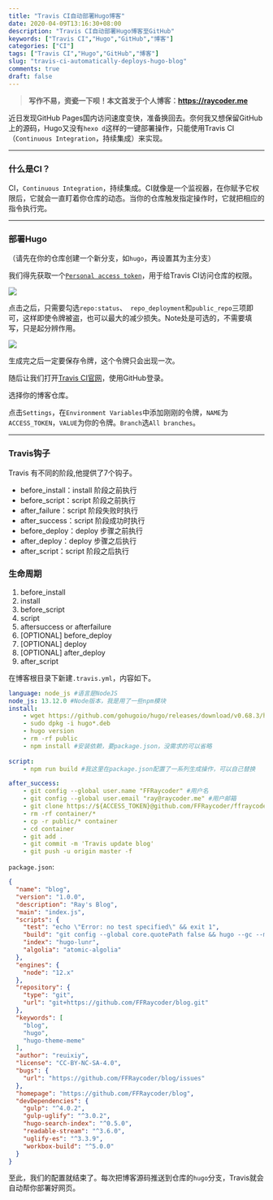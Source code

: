 ```yaml
---
title: "Travis CI自动部署Hugo博客"
date: 2020-04-09T13:16:30+08:00
description: "Travis CI自动部署Hugo博客至GitHub"
keywords: ["Travis CI","Hugo","GitHub","博客"]
categories: ["CI"]
tags: ["Travis CI","Hugo","GitHub","博客"]
slug: "travis-ci-automatically-deploys-hugo-blog"
comments: true
draft: false
---
```


> **写作不易，资瓷一下呗！本文首发于个人博客：<https://raycoder.me>**
>

近日发现GitHub Pages国内访问速度变快，准备换回去。奈何我又想保留GitHub上的源码，Hugo又没有`hexo d`这样的一键部署操作，只能使用Travis CI（`Continuous Integration`，持续集成）来实现。

---

### 什么是CI？

 CI，`Continuous Integration`，持续集成。CI就像是一个监视器，在你赋予它权限后，它就会一直盯着你仓库的动态。当你的仓库触发指定操作时，它就把相应的指令执行完。

---

### 部署Hugo

（请先在你的仓库创建一个新分支，如`hugo`，再设置其为主分支）

我们得先获取一个[`Personal access token`](https://github.com/settings/tokens)，用于给Travis CI访问仓库的权限。

![](https://cdn.jsdelivr.net/gh/FFRaycoder/cdn/imgs/20200409132636.png)

点击之后，只需要勾选`repo:status`、` repo_deployment`和`public_repo`三项即可，这样即使令牌被盗，也可以最大的减少损失。Note处是可选的，不需要填写，只是起分辨作用。

![](https://cdn.jsdelivr.net/gh/FFRaycoder/cdn/imgs/20200409133232.png)



生成完之后一定要保存令牌，这个令牌只会出现一次。

随后让我们打开[Travis CI官网](https://travis-ci.com)，使用GitHub登录。

选择你的博客仓库。

点击`Settings`，在`Environment Variables`中添加刚刚的令牌，`NAME`为`ACCESS_TOKEN`，`VALUE`为你的令牌。`Branch`选`All branches`。

---

### Travis钩子

Travis 有不同的阶段,他提供了7个钩子。

- before_install：install 阶段之前执行
- before_script：script 阶段之前执行
- after_failure：script 阶段失败时执行
- after_success：script 阶段成功时执行
- before_deploy：deploy 步骤之前执行
- after_deploy：deploy 步骤之后执行
- after_script：script 阶段之后执行

### 生命周期

1. before_install
2. install
3. before_script
4. script
5. aftersuccess or afterfailure
6. [OPTIONAL] before_deploy
7. [OPTIONAL] deploy
8. [OPTIONAL] after_deploy
9. after_script

在博客根目录下新建`.travis.yml`，内容如下。

```yaml
language: node_js #语言是NodeJS
node_js: 13.12.0 #Node版本，我是用了一些npm模块
install:
    - wget https://github.com/gohugoio/hugo/releases/download/v0.68.3/hugo_extended_0.68.3_Linux-64bit.deb #wgetHugo的安装包，可以修改
    - sudo dpkg -i hugo*.deb
    - hugo version
    - rm -rf public
    - npm install #安装依赖，要package.json，没需求的可以省略
    
script:
    - npm run build #我这里在package.json配置了一系列生成操作，可以自己替换

after_success:
    - git config --global user.name "FFRaycoder" #用户名
    - git config --global user.email "ray@raycoder.me" #用户邮箱
    - git clone https://${ACCESS_TOKEN}@github.com/FFRaycoder/ffraycoder.github.io.git container #换成你的仓库
    - rm -rf container/*
    - cp -r public/* container 
    - cd container
    - git add .
    - git commit -m 'Travis update blog'
    - git push -u origin master -f
```

`package.json`:

```json
{
  "name": "blog",
  "version": "1.0.0",
  "description": "Ray's Blog",
  "main": "index.js",
  "scripts": {
    "test": "echo \"Error: no test specified\" && exit 1",
    "build": "git config --global core.quotePath false && hugo --gc --minify --cleanDestinationDir && ./node_modules/gulp/bin/gulp.js build",
    "index": "hugo-lunr",
    "algolia": "atomic-algolia"
  },
  "engines": {
    "node": "12.x"
  },
  "repository": {
    "type": "git",
    "url": "git+https://github.com/FFRaycoder/blog.git"
  },
  "keywords": [
    "blog",
    "hugo",
    "hugo-theme-meme"
  ],
  "author": "reuixiy",
  "license": "CC-BY-NC-SA-4.0",
  "bugs": {
    "url": "https://github.com/FFRaycoder/blog/issues"
  },
  "homepage": "https://github.com/FFRaycoder/blog",
  "devDependencies": {
    "gulp": "^4.0.2",
    "gulp-uglify": "^3.0.2",
    "hugo-search-index": "^0.5.0",
    "readable-stream": "^3.6.0",
    "uglify-es": "^3.3.9",
    "workbox-build": "^5.0.0"
  }
}
```

至此，我们的配置就结束了。每次把博客源码推送到仓库的`hugo`分支，Travis就会自动帮你部署好网页。

